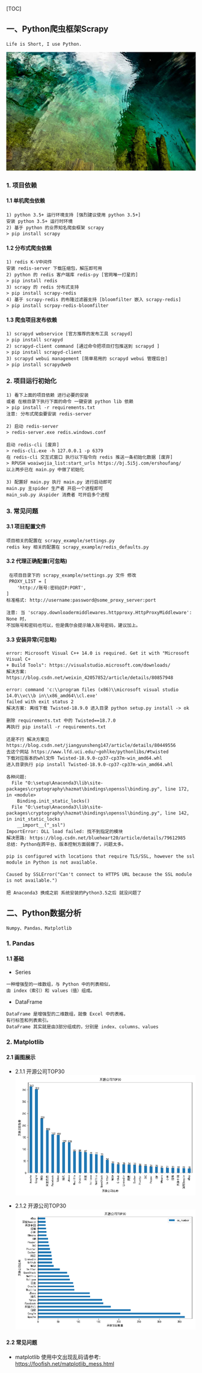 [TOC]
## 一、Python爬虫框架Scrapy 
``` 
Life is Short, I use Python.
```
![背景](file/background.jpg)

### 1. 项目依赖

#### 1.1 单机爬虫依赖
```
1) python 3.5+ 运行环境支持 [强烈建议使用 python 3.5+]
安装 python 3.5+ 运行时环境
2) 基于 python 的业界知名爬虫框架 scrapy
> pip install scrapy
```

#### 1.2 分布式爬虫依赖
```
1) redis K-V中间件
安装 redis-server 下载压缩包，解压即可用
2) python 的 redis 客户端库 redis-py [官网唯一打星的]
> pip install redis
3) scrapy 的 redis 分布式支持
> pip install scrapy-redis
4) 基于 scrapy-redis 的布隆过滤器支持 [bloomfilter 嵌入 scrapy-redis]
> pip install scrpay-redis-bloomfilter
```
#### 1.3 爬虫项目发布依赖

``` 
1) scrapyd webservice [官方推荐的发布工具 scrapyd]
> pip install scrapyd
2) scrapyd-client command [通过命令把项目打包推送到 scrapyd ]
> pip install scrapyd-client
3) scrapyd webui management [简单易用的 scrapyd webui 管理后台]
> pip install scrapydweb
```

### 2. 项目运行初始化
``` 
1) 看下上面的项目依赖 进行必要的安装
或者 在根目录下执行下面的命令 一键安装 python lib 依赖
> pip install -r requirements.txt
注意: 分布式爬虫要安装 redis-server

2) 启动 redis-server
> redis-server.exe redis.windows.conf

启动 redis-cli [废弃]
> redis-cli.exe -h 127.0.0.1 -p 6379
在 redis-cli 交互式窗口 执行以下指令向 redis 推送一条初始化数据 [废弃]
> RPUSH woaiwojia_list:start_urls https://bj.5i5j.com/ershoufang/
以上两步已在 main.py 中做了初始化

3) 配置好 main.py 执行 main.py 进行启动即可
main.py 主spider 生产者 开启一个进程即可
main_sub.py 从spider 消费者 可开启多个进程
```

### 3. 常见问题

#### 3.1 项目配置文件
``` 
项目相关的配置在 scrapy_example/settings.py 
redis key 相关的配置在 scrapy_example/redis_defaults.py 
```

#### 3.2 代理正确配置(可忽略)
```
 在项目目录下的 scrapy_example/settings.py 文件 修改
 PROXY_LIST = [
    'http://账号:密码@IP:PORT',
]
标准格式: http://username:password@some_proxy_server:port

注意: 当 'scrapy.downloadermiddlewares.httpproxy.HttpProxyMiddleware': None 时，
不加账号和密码也可以，但是偶尔会提示输入账号密码，建议加上。
```

#### 3.3 安装异常(可忽略)
``` 
error: Microsoft Visual C++ 14.0 is required. Get it with "Microsoft Visual C+
+ Build Tools": https://visualstudio.microsoft.com/downloads/
解决方案: https://blog.csdn.net/weixin_42057852/article/details/80857948

error: command 'c:\\program files (x86)\\microsoft visual studio 14.0\\vc\\b in\\x86_amd64\\cl.exe' 
failed with exit status 2
解决方案: 离线下载 Twisted-18.9.0 进入目录 python setup.py install -> ok

删除 requirements.txt 中的 Twisted==18.7.0
再执行 pip install -r requirements.txt

还是不行 解决方案见 https://blog.csdn.net/jiangyunsheng147/article/details/80449556
去这个网站 https://www.lfd.uci.edu/~gohlke/pythonlibs/#twisted
下载对应版本的whl文件 Twisted‑18.9.0‑cp37‑cp37m‑win_amd64.whl
进入目录执行 pip install Twisted‑18.9.0‑cp37‑cp37m‑win_amd64.whl

各种问题: 
  File "O:\setup\Anaconda3\lib\site-packages\cryptography\hazmat\bindings\openssl\binding.py", line 172, in <module>
    Binding.init_static_locks()
  File "O:\setup\Anaconda3\lib\site-packages\cryptography\hazmat\bindings\openssl\binding.py", line 142, in init_static_locks
    __import__("_ssl")
ImportError: DLL load failed: 找不到指定的模块
解决思路: https://blog.csdn.net/blueheart20/article/details/79612985
总结: Python在跨平台、版本控制方面弱爆了，问题太多。

pip is configured with locations that require TLS/SSL, however the ssl module in Python is not available.

Caused by SSLError("Can't connect to HTTPS URL because the SSL module is not available.")

把 Anaconda3 换成之前 系统安装的Python3.5之后 就没问题了
```

## 二、Python数据分析
``` 
Numpy、Pandas、Matplotlib
```

### 1. Pandas

#### 1.1 基础
- Series 
``` 
一种增强型的一维数组，与 Python 中的列表相似，
由 index（索引）和 values（值）组成。

```
- DataFrame
``` 
DataFrame 是增强型的二维数组，就像 Excel 中的表格，
有行标签和列表索引。
DataFrame 其实就是由3部分组成的，分别是 index、columns、values
```

### 2. Matplotlib

#### 2.1 画图展示
- 2.1.1 开源公司TOP30
![开源公司TOP30](file/oscompanytop30.png)

- 2.1.2 开源公司TOP30
![开源公司TOP30](file/myplotttop30.png)

#### 2.2 常见问题
- matplotlib 使用中文出现乱码请参考: 
https://foofish.net/matplotlib_mess.html
